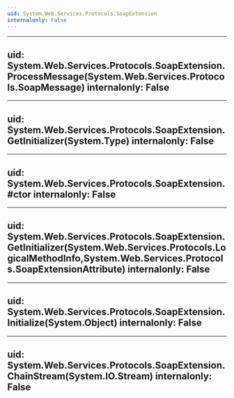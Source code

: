 ```yaml
---
uid: System.Web.Services.Protocols.SoapExtension
internalonly: False
---
```


---
uid: System.Web.Services.Protocols.SoapExtension.ProcessMessage(System.Web.Services.Protocols.SoapMessage)
internalonly: False
---

---
uid: System.Web.Services.Protocols.SoapExtension.GetInitializer(System.Type)
internalonly: False
---

---
uid: System.Web.Services.Protocols.SoapExtension.#ctor
internalonly: False
---

---
uid: System.Web.Services.Protocols.SoapExtension.GetInitializer(System.Web.Services.Protocols.LogicalMethodInfo,System.Web.Services.Protocols.SoapExtensionAttribute)
internalonly: False
---

---
uid: System.Web.Services.Protocols.SoapExtension.Initialize(System.Object)
internalonly: False
---

---
uid: System.Web.Services.Protocols.SoapExtension.ChainStream(System.IO.Stream)
internalonly: False
---

